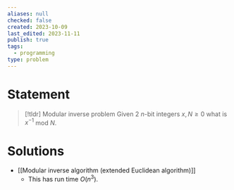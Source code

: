 ```yaml
---
aliases: null
checked: false
created: 2023-10-09
last_edited: 2023-11-11
publish: true
tags:
  - programming
type: problem
---
```

# Statement

>[!tldr] Modular inverse problem
>Given 2 $n$-bit integers $x, N \geq 0$ what is $x^{-1}$ mod $N$.

# Solutions
- [[Modular inverse algorithm (extended Euclidean algorithm)]]
	- This has run time $O(n^3)$.
